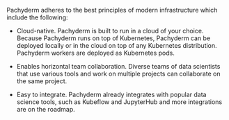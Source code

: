 Pachyderm adheres to the best principles of modern infrastructure
which include the following:

* Cloud-native. Pachyderm is built to run in a cloud of your choice.
Because Pachyderm runs on top of Kubernetes, Pachyderm can be
deployed locally or in the cloud on top of any Kubernetes distribution.
Pachyderm workers are deployed as Kubernetes pods.

* Enables horizontal team collaboration. Diverse teams of data scientists
that use various tools and work on multiple projects can collaborate on
the same project.

* Easy to integrate. Pachyderm already integrates with popular data science
tools, such as Kubeflow and JupyterHub and more integrations are on the roadmap.

